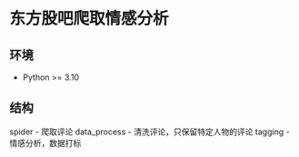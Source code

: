 # 东方股吧爬取情感分析

## 环境

- Python >= 3.10

## 结构

spider - 爬取评论
data_process - 清洗评论，只保留特定人物的评论
tagging - 情感分析，数据打标